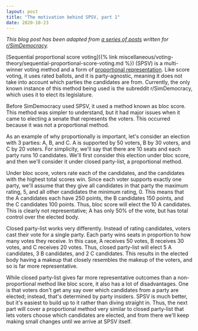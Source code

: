 ```yaml
---
layout: post
title: "The motivation behind SPSV, part 1"
date: 2020-10-23
---
```

*This blog post has been adapted from [a series of posts](https://www.reddit.com/r/SimDemocracy/comments/ieogtk/the_motivation_behind_spsv_series/) written for [r/SimDemocracy](https://www.reddit.com/r/SimDemocracy/).*

[Sequential proportional score voting]({% link miscellaneous/voting-theory/sequential-proportional-score-voting.md %}) (SPSV) is a multi-winner voting method and a form of [proportional representation](https://electowiki.org/wiki/Proportional_representation). Like score voting, it uses rated ballots, and it is party-agnostic, meaning it does not take into account which parties the candidates are from. Currently, the only known instance of this method being used is the subreddit r/SimDemocracy, which uses it to elect its legislature.

Before SimDemocracy used SPSV, it used a method known as bloc score. This method was simpler to understand, but it had major issues when it came to electing a senate that represents the voters. This occurred because it was not a proportional method.

<!--break-->

As an example of why proportionally is important, let's consider an election with 3 parties: A, B, and C. A is supported by 50 voters, B by 30 voters, and C by 20 voters. For simplicity, we'll say that there are 10 seats and each party runs 10 candidates. We'll first consider this election under bloc score, and then we'll consider it under closed party-list, a proportional method.

Under bloc score, voters rate each of the candidates, and the candidates with the highest total scores win. Since each voter supports exactly one party, we'll assume that they give all candidates in that party the maximum rating, 5, and all other candidates the minimum rating, 0. This means that the A candidates each have 250 points, the B candidates 150 points, and the C candidates 100 points. Thus, bloc score will elect the 10 A candidates. This is clearly not representative; A has only 50% of the vote, but has total control over the elected body.

Closed party-list works very differently. Instead of rating candidates, voters cast their vote for a single party. Each party wins seats in proportion to how many votes they receive. In this case, A receives 50 votes, B receives 30 votes, and C receives 20 votes. Thus, closed party-list will elect 5 A candidates, 3 B candidates, and 2 C candidates. This results in the elected body having a makeup that closely resembles the makeup of the voters, and so is far more representative.

While closed party-list gives far more representative outcomes than a non-proportional method like bloc score, it also has a lot of disadvantages. One is that voters don't get any say over which candidates from a party are elected; instead, that's determined by party insiders. SPSV is much better, but it's easiest to build up to it rather than diving straight in. Thus, the next part will cover a proportional method very similar to closed party-list that lets voters choose which candidates are elected, and from there we'll keep making small changes until we arrive at SPSV itself.
